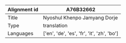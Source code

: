|Alignment id | A76B32662
| --- | --- 
|Title | Nyoshul Khenpo Jamyang Dorje 
|Type | translation
|Languages | ['en', 'de', 'es', 'fr', 'it', 'zh', 'bo']